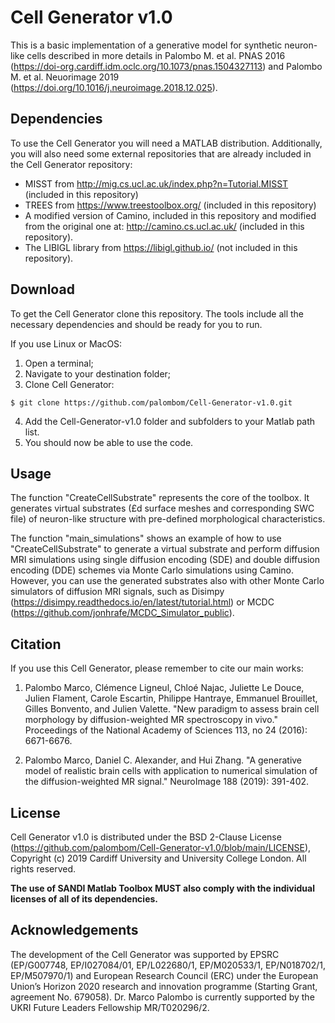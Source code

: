 # Cell Generator v1.0 
This is a basic implementation of a generative model for synthetic neuron-like cells described in more details in Palombo M. et al. PNAS 2016 (https://doi-org.cardiff.idm.oclc.org/10.1073/pnas.1504327113) and Palombo M. et al. Neuorimage 2019 (https://doi.org/10.1016/j.neuroimage.2018.12.025).

## Dependencies
To use the Cell Generator you will need a MATLAB distribution. Additionally, you will also need some external repositories that are already included in the Cell Generator repository:
* MISST from http://mig.cs.ucl.ac.uk/index.php?n=Tutorial.MISST (included in this repository)
* TREES from https://www.treestoolbox.org/ (included in this repository)
* A modified version of Camino, included in this repository and modified from the original one at: http://camino.cs.ucl.ac.uk/ (included in this repository).
* The LIBIGL library from https://libigl.github.io/ (not included in this repository). 

## Download 
To get the Cell Generator clone this repository. The tools include all the necessary dependencies and should be ready for you to run.

If you use Linux or MacOS:

1. Open a terminal;
2. Navigate to your destination folder;
3. Clone Cell Generator:
```
$ git clone https://github.com/palombom/Cell-Generator-v1.0.git 
```
4. Add the Cell-Generator-v1.0 folder and subfolders to your Matlab path list.
5. You should now be able to use the code. 

## Usage
The function "CreateCellSubstrate" represents the core of the toolbox. It generates virtual substrates (£d surface meshes and corresponding SWC file) of neuron-like structure with pre-defined morphological characteristics. 

The function "main_simulations" shows an example of how to use "CreateCellSubstrate" to generate a virtual substrate and perform diffusion MRI simulations using single diffusion encoding (SDE) and double diffusion encoding (DDE) schemes via Monte Carlo simulations using Camino. However, you can use the generated substrates also with other Monte Carlo simulators of diffusion MRI signals, such as Disimpy (https://disimpy.readthedocs.io/en/latest/tutorial.html) or MCDC (https://github.com/jonhrafe/MCDC_Simulator_public).

## Citation
If you use this Cell Generator, please remember to cite our main works:

1. Palombo Marco, Clémence Ligneul, Chloé Najac, Juliette Le Douce, Julien Flament, Carole Escartin, Philippe Hantraye, Emmanuel Brouillet, Gilles Bonvento, and Julien Valette. "New paradigm to assess brain cell morphology by diffusion-weighted MR spectroscopy in vivo." Proceedings of the National Academy of Sciences 113, no 24 (2016): 6671-6676.

2. Palombo Marco, Daniel C. Alexander, and Hui Zhang. "A generative model of realistic brain cells with application to numerical simulation of the diffusion-weighted MR signal." NeuroImage 188 (2019): 391-402.

## License
Cell Generator v1.0 is distributed under the BSD 2-Clause License (https://github.com/palombom/Cell-Generator-v1.0/blob/main/LICENSE), Copyright (c) 2019 Cardiff University and University College London. All rights reserved.

**The use of SANDI Matlab Toolbox MUST also comply with the individual licenses of all of its dependencies.**

## Acknowledgements
The development of the Cell Generator was supported by EPSRC (EP/G007748, EP/I027084/01, EP/L022680/1, EP/M020533/1, EP/N018702/1, EP/M507970/1) and European Research Council (ERC) under the European Union’s Horizon 2020 research and innovation programme (Starting Grant, agreement No. 679058). Dr. Marco Palombo is currently supported by the UKRI Future Leaders Fellowship MR/T020296/2.
